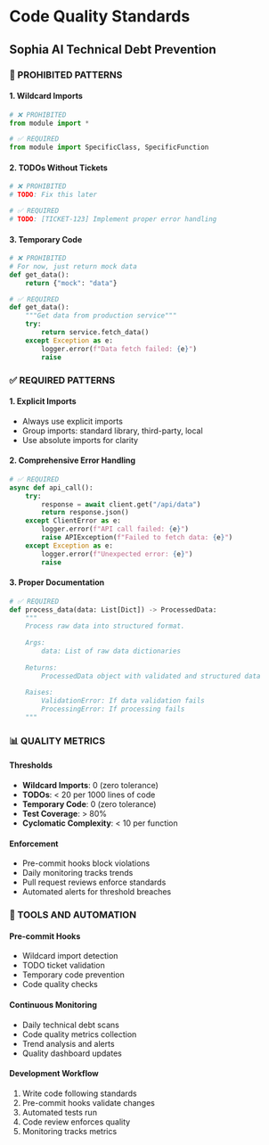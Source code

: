 # Code Quality Standards
## Sophia AI Technical Debt Prevention

### 🚫 PROHIBITED PATTERNS

#### 1. Wildcard Imports
```python
# ❌ PROHIBITED
from module import *

# ✅ REQUIRED
from module import SpecificClass, SpecificFunction
```

#### 2. TODOs Without Tickets
```python
# ❌ PROHIBITED
# TODO: Fix this later

# ✅ REQUIRED  
# TODO: [TICKET-123] Implement proper error handling
```

#### 3. Temporary Code
```python
# ❌ PROHIBITED
# For now, just return mock data
def get_data():
    return {"mock": "data"}

# ✅ REQUIRED
def get_data():
    """Get data from production service"""
    try:
        return service.fetch_data()
    except Exception as e:
        logger.error(f"Data fetch failed: {e}")
        raise
```

### ✅ REQUIRED PATTERNS

#### 1. Explicit Imports
- Always use explicit imports
- Group imports: standard library, third-party, local
- Use absolute imports for clarity

#### 2. Comprehensive Error Handling
```python
# ✅ REQUIRED
async def api_call():
    try:
        response = await client.get("/api/data")
        return response.json()
    except ClientError as e:
        logger.error(f"API call failed: {e}")
        raise APIException(f"Failed to fetch data: {e}")
    except Exception as e:
        logger.error(f"Unexpected error: {e}")
        raise
```

#### 3. Proper Documentation
```python
# ✅ REQUIRED
def process_data(data: List[Dict]) -> ProcessedData:
    """
    Process raw data into structured format.
    
    Args:
        data: List of raw data dictionaries
        
    Returns:
        ProcessedData object with validated and structured data
        
    Raises:
        ValidationError: If data validation fails
        ProcessingError: If processing fails
    """
```

### 📊 QUALITY METRICS

#### Thresholds
- **Wildcard Imports**: 0 (zero tolerance)
- **TODOs**: < 20 per 1000 lines of code
- **Temporary Code**: 0 (zero tolerance)
- **Test Coverage**: > 80%
- **Cyclomatic Complexity**: < 10 per function

#### Enforcement
- Pre-commit hooks block violations
- Daily monitoring tracks trends
- Pull request reviews enforce standards
- Automated alerts for threshold breaches

### 🔧 TOOLS AND AUTOMATION

#### Pre-commit Hooks
- Wildcard import detection
- TODO ticket validation
- Temporary code prevention
- Code quality checks

#### Continuous Monitoring
- Daily technical debt scans
- Code quality metrics collection
- Trend analysis and alerts
- Quality dashboard updates

#### Development Workflow
1. Write code following standards
2. Pre-commit hooks validate changes
3. Automated tests run
4. Code review enforces quality
5. Monitoring tracks metrics
